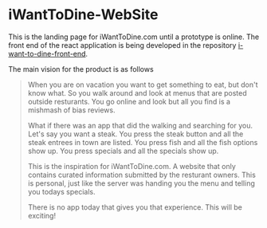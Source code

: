 # iWantToDine-WebSite

This is the landing page for iWantToDine.com until a prototype is online.  The front end of the react application is being developed in the repository [i-want-to-dine-front-end](https://github.com/JimmySoftLLC/i-want-to-dine-front-end).

The main vision for the product is as follows

> When you are on vacation you want to get something to eat, but don't know what. So you walk around and look at menus that are posted outside resturants. You go online and look but all you find is a mishmash of bias reviews.
> 
> What if there was an app that did the walking and searching for you. Let's say you want a steak. You press the steak button and all the steak entrees in town are listed. You press fish and all the fish options show up. You press specials and all the specials show up.
> 
> This is the inspiration for iWantToDine.com. A website that only contains curated information submitted by the resturant owners. This is personal, just like the server was handing you the menu and telling you todays specials.
> 
> There is no app today that gives you that experience. This will be exciting!


